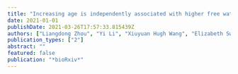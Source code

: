 ```yaml
---
title: "Increasing age is independently associated with higher free water in non-active MS brain-A multi-compartment analysis using FAST-T2"
date: 2021-01-01
publishDate: 2021-03-26T17:57:33.815439Z
authors: ["Liangdong Zhou", "Yi Li", "Xiuyuan Hugh Wang", "Elizabeth Sweeney", "Hang Zhang", "Emily B Tanzi", "Jennette Prince", "Victor Antonio Su-Ortiz", "Susan A Gauthier", "Thanh D Nguyen"]
publication_types: ["2"]
abstract: ""
featured: false
publication: "*bioRxiv*"
---
```


